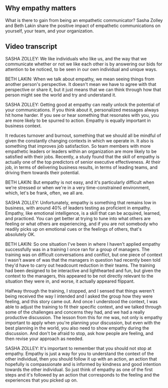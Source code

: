 ## Why empathy matters

What is there to gain from being an empathetic communicator? Sasha Zolley and Beth Lakin share the positive impact of empathetic communications on yourself, your team, and your organization.

## Video transcript

SASHA ZOLLEY: We like individuals who like us, and the way that we communicate whether or not we like each other is by answering our bids for attention to be noticed, to be seen in our own individual and unique ways.

BETH LAKIN: When we talk about empathy, we mean seeing things from another person's perspective. It doesn't mean we have to agree with that perspective or share it, but it just means that we can think through how that person might see the world and try and understand it.

SASHA ZOLLEY: Getting good at empathy can really unlock the potential of your communications. If you think about it, personalized messages always hit home harder. If you see or hear something that resonates with you, you are more likely to be spurred to action. Empathy is equally important in business context.

It reduces turnover and burnout, something that we should all be mindful of given the constantly changing contexts in which we operate in. It also is something that improves job satisfaction. So team members with more empathetic leaders or leaders within an organization are more likely to be satisfied with their jobs. Recently, a study found that the skill of empathy is actually one of the top predictors of senior executive effectiveness. At their job, in terms of delivering business results, in terms of leading teams, and driving them towards their potential.

BETH LAKIN: But empathy is not easy, and it's particularly difficult when we're stressed or when we're in a very time-constrained environment, which, let's be frank, often, we all are.

SASHA ZOLLEY: Unfortunately, empathy is something that remains low in business, with around 40% of leaders testing as proficient in empathy. Empathy, like emotional intelligence, is a skill that can be acquired, learned, and practiced. You can get better at trying to tune into what others are feeling or what others are experiencing, and if you are not somebody who readily picks up on emotional cues or the feelings of others, that's absolutely OK.

BETH LAKIN: So one situation I've been in where I haven't applied empathy successfully was in a training I once ran for a group of managers. The training was on difficult conversations and conflict, but one piece of context I wasn't aware of was that the managers in question had recently been told they'd have to carry out headcount reduction in their teams. The training had been designed to be interactive and lighthearted and fun, but given the context to the managers, this appeared to be not directly relevant to the situation they were in, and worse, it actually appeared flippant.

Halfway through the training, I stopped, and I sensed that things weren't being received the way I intended and I asked the group how they were feeling, and this story came out. And once I understood the context, I was able to adjust the training to fit their specific context, and we talked through some of the challenges and concerns they had, and we had a really productive discussion. The lesson from this for me was, not only is empathy important to apply when you're planning your discussion, but even with the best planning in the world, you also need to show empathy during the discussion. And don't be afraid to stop, ask how people are feeling, and then revise your approach as needed.

SASHA ZOLLEY: It's important to remember that you should not stop at empathy. Empathy is just a way for you to understand the context of the other individual, then you should follow it up with an action, an action that hopefully is compassionate and is informed by kindness and good intention towards the other individual. So just think of empathy as one of the first steps and it's followed by an action that corresponds to the feeling and the experiences that you picked up on.
